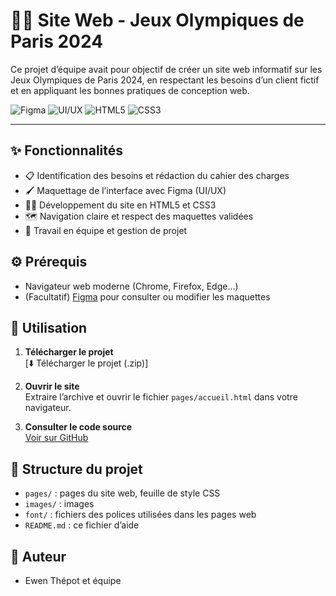 # 🏅🌐 Site Web - Jeux Olympiques de Paris 2024

Ce projet d’équipe avait pour objectif de créer un site web informatif sur les Jeux Olympiques de Paris 2024, en respectant les besoins d’un client fictif et en appliquant les bonnes pratiques de conception web.

![Figma](https://img.shields.io/badge/Figma-F24E1E?style=for-the-badge&logo=figma&logoColor=white)
![UI/UX](https://img.shields.io/badge/UI%2FUX-Design-blueviolet?style=for-the-badge&logo=adobe-xd&logoColor=white)
![HTML5](https://img.shields.io/badge/HTML5-E34F26?style=for-the-badge&logo=html5&logoColor=white)
![CSS3](https://img.shields.io/badge/CSS3-1572B6?style=for-the-badge&logo=css3&logoColor=white)

---

## ✨ Fonctionnalités

- 📋 Identification des besoins et rédaction du cahier des charges
- 🖌️ Maquettage de l’interface avec Figma (UI/UX)
- 🧑‍💻 Développement du site en HTML5 et CSS3
- 🗺️ Navigation claire et respect des maquettes validées
- 👥 Travail en équipe et gestion de projet

## ⚙️ Prérequis

- Navigateur web moderne (Chrome, Firefox, Edge…)
- (Facultatif) [Figma](https://www.figma.com/) pour consulter ou modifier les maquettes

## 🚀 Utilisation

1. **Télécharger le projet**  
   [⬇️ Télécharger le projet (.zip)]

2. **Ouvrir le site**  
   Extraire l’archive et ouvrir le fichier `pages/accueil.html` dans votre navigateur.

3. **Consulter le code source**  
   [Voir sur GitHub](https://github.com/ethepot/site-web-jo)

## 📁 Structure du projet

- `pages/` : pages du site web, feuille de style CSS
- `images/` : images
- `font/` : fichiers des polices utilisées dans les pages web
- `README.md` : ce fichier d’aide

## 👤 Auteur

- Ewen Thépot et équipe
